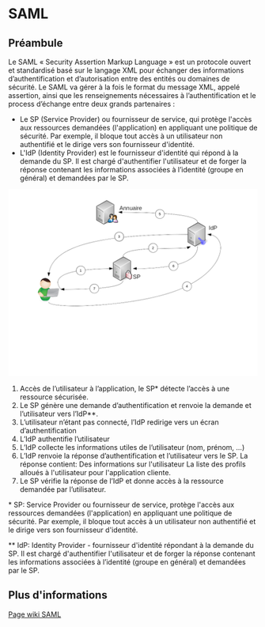 # SAML

## Préambule


Le SAML « Security Assertion Markup Language » est un protocole ouvert et standardisé basé sur le langage XML pour échanger des informations d’authentification et d’autorisation entre des entités ou domaines de sécurité.
Le SAML va gérer à la fois le format du message XML, appelé assertion, ainsi que les renseignements nécessaires à l’authentification et le process d’échange entre deux grands partenaires :

- Le SP (Service Provider) ou fournisseur de service, qui protège l'accès aux ressources demandées (l'application) en appliquant une politique de sécurité. Par exemple, il bloque tout accès à un utilisateur non authentifié et le dirige vers son fournisseur d'identité.
- L'IdP (Identity Provider) est le fournisseur d'identité qui répond à la demande du SP. Il est chargé d'authentifier l'utilisateur et de forger la réponse contenant les informations associées à l’identité (groupe en général) et demandées par le SP.

![Schéma explicatif](./sources/schema-saml.png)

1.  Accès de l’utilisateur à l’application, le SP* détecte l’accès à une ressource sécurisée.
2.  Le SP génère une demande d’authentification et renvoie la demande et l’utilisateur vers l’IdP**.
3.  L’utilisateur n’étant pas connecté, l’IdP redirige vers un écran d’authentification
4.  L’IdP authentifie l’utilisateur
5.  L’IdP collecte les informations utiles de l’utilisateur (nom, prénom, ...)
6.  L’IdP renvoie la réponse d’authentification et l’utilisateur vers le SP. La réponse contient:
Des informations sur l'utilisateur
La liste des profils alloués à l'utilisateur pour l'application cliente.
7.  Le SP vérifie la réponse de l’IdP et donne accès à la ressource demandée par l’utilisateur.


&#42; SP: Service Provider ou fournisseur de service, protège l'accès aux ressources demandées (l'application) en appliquant une politique de sécurité. Par exemple, il bloque tout accès à un utilisateur non authentifié et le dirige vers son fournisseur d'identité.

&#42;&#42; IdP: Identity Provider - fournisseur d'identité répondant à la demande du SP. Il est chargé d'authentifier l'utilisateur et de forger la réponse contenant les informations associées à l’identité (groupe en général) et demandées par le SP.


## Plus d'informations

[Page wiki SAML](https://cognitium.forge.dsinet.diplomatie.gouv.fr/wiki/index.php/SAML)
